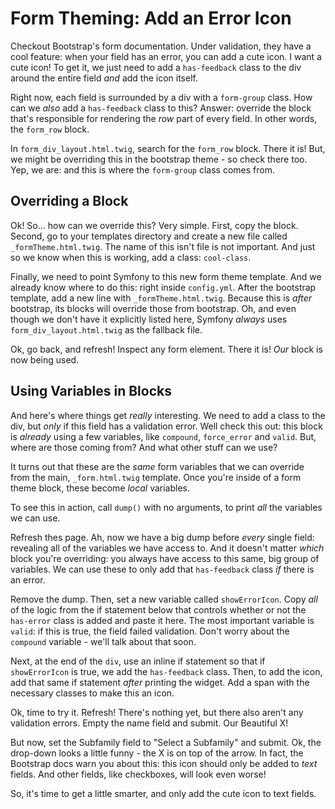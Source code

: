 # Form Theming: Add an Error Icon

Checkout Bootstrap's form documentation. Under validation, they have a cool feature:
when your field has an error, you can add a cute icon. I want a cute icon! To get
it, we just need to add a `has-feedback` class to the div around the entire field
*and* add the icon itself.

Right now, each field is surrounded by a div with a `form-group` class. How can we
*also* add a `has-feedback` class to this? Answer: override the block that's responsible
for rendering the *row* part of every field. In other words, the `form_row` block.

In `form_div_layout.html.twig`, search for the `form_row` block. There it is!
But, we might be overriding this in the bootstrap theme - so check there too. Yep,
we are: and this is where the `form-group` class comes from.

## Overriding a Block

Ok! So... how can we override this? Very simple. First, copy the block. Second, go
to your templates directory and create a new file called `_formTheme.html.twig`.
The name of this isn't file is not important. And just so we know when this is working,
add a class: `cool-class`.

Finally, we need to point Symfony to this new form theme template. And we already
know where to do this: right inside `config.yml`. After the bootstrap template, add
a new line with `_formTheme.html.twig`. Because this is *after* bootstrap, its blocks
will override those from bootstrap. Oh, and even though we don't have it explicitly
listed here, Symfony *always* uses `form_div_layout.html.twig` as the fallback file.

Ok, go back, and refresh! Inspect any form element. There it is! *Our* block is now
being used.

## Using Variables in Blocks

And here's where things get *really* interesting. We need to add a class to the div,
but *only* if this field has a validation error. Well check this out: this block
is *already* using a few variables, like `compound`, `force_error`  and `valid`.
But, where are those coming from? And what other stuff can we use?

It turns out that these are the *same* form variables that we can override from
the main, `_form.html.twig` template. Once you're inside of a form theme block, these
become *local* variables.

To see this in action, call `dump()` with no arguments, to print *all* the variables
we can use.

Refresh thes page. Ah, now we have a big dump before *every* single field: revealing
all of the variables we have access to. And it doesn't matter *which* block you're
overriding: you always have access to this same, big group of variables. We can use
these to only add that `has-feedback` class *if* there is an error.

Remove the dump. Then, set a new variable called `showErrorIcon`. Copy *all* of the
logic from the if statement below that controls whether or not the `has-error` class
is added and paste it here. The most important variable is `valid`: if this is true,
the field failed validation. Don't worry about the `compound` variable - we'll talk
about that soon.

Next, at the end of the `div`, use an inline if statement so that if `showErrorIcon`
is true, we add the `has-feedback` class. Then, to add the icon, add that same if
statement *after* printing the widget. Add a span with the necessary classes to make
this an icon.

Ok, time to try it. Refresh! There's nothing yet, but there also aren't any validation
errors. Empty the name field and submit. Our Beautiful X!

But now, set the Subfamily field to "Select a Subfamily" and submit. Ok, the drop-down
looks a little funny - the X is on top of the arrow. In fact, the Bootstrap docs
warn you about this: this icon should only be added to *text* fields. And other fields,
like checkboxes, will look even worse!

So, it's time to get a little smarter, and only add the cute icon to text fields.
